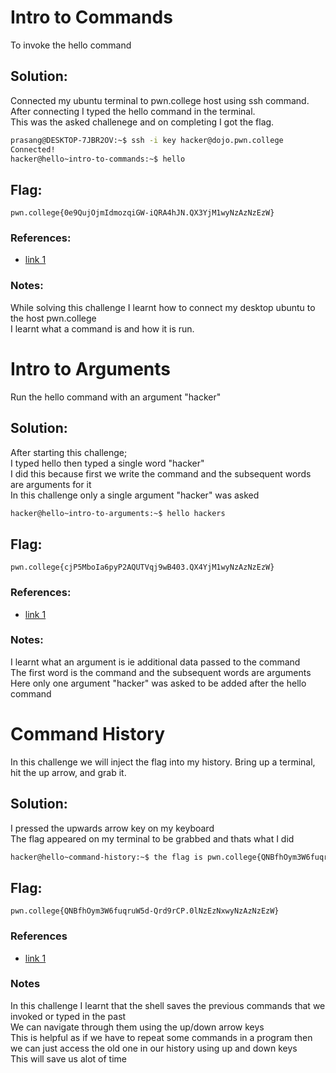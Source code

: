 # Intro to Commands

To invoke the hello command

## Solution:

Connected my ubuntu terminal to pwn.college host using ssh command.<br>
After connecting I typed the hello command in the terminal.<br> 
This was the asked challenege and on completing I got the flag.<br>


```sh
prasang@DESKTOP-7JBR2OV:~$ ssh -i key hacker@dojo.pwn.college
Connected!
hacker@hello~intro-to-commands:~$ hello
```

## Flag:
```
pwn.college{0e9QujOjmIdmozqiGW-iQRA4hJN.QX3YjM1wyNzAzNzEzW}
```
### References:
- [link 1](https://pwn.college/linux-luminarium/hello/)

### Notes:
While solving this challenge I learnt how to connect my desktop ubuntu to the host pwn.college<br>
I learnt what a command is and how it is run.



# Intro to Arguments

Run the hello command with an argument "hacker"

## Solution:
After starting this challenge;<br>
I typed hello then typed a single word "hacker"<br>
I did this because first we write the command and the subsequent words are arguments for it<br>
In this challenge only a single argument "hacker" was asked<br>

```sh
hacker@hello~intro-to-arguments:~$ hello hackers
```

## Flag:
```
pwn.college{cjP5MboIa6pyP2AQUTVqj9wB403.QX4YjM1wyNzAzNzEzW}
```
### References:
- [link 1](https://pwn.college/linux-luminarium/hello/)

### Notes:
I learnt what an argument is ie additional data passed to the command<br>
The first word is the command and the subsequent words are arguments<br>
Here only one argument "hacker" was asked to be added after the hello command<br>



# Command History

In this challenge we will  inject the flag into my history. 
Bring up a terminal, hit the up arrow, and grab it.

## Solution:

I pressed the upwards arrow key on my keyboard<br>
The flag appeared on my terminal to be grabbed and thats what I did<br>

```sh
hacker@hello~command-history:~$ the flag is pwn.college{QNBfhOym3W6fuqruW5d-Qrd9rCP.0lNzEzNxwyNzAzNzEzW}
```

## Flag:
```
pwn.college{QNBfhOym3W6fuqruW5d-Qrd9rCP.0lNzEzNxwyNzAzNzEzW}
```

### References
- [link 1](https://pwn.college/linux-luminarium/hello/)

### Notes

In this challenge I learnt that the shell saves the previous commands that we invoked or typed in the past<br>
We can navigate through them using the up/down arrow keys<br>
This is helpful as if we have to repeat some commands in a program then we can just access the old one in our history using up and down keys<br>
This will save us alot of time<br>

  


